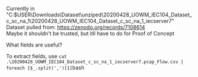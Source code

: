 Currently in "C:$USER\Downloads\Dataset\unziped\20200428_UOWM_IEC104_Dataset_c_sc_na_1\20200428_UOWM_IEC104_Dataset_c_sc_na_1_iecserver7\" \
Dataset pulled from: https://zenodo.org/records/7108614 \
Maybe it shouldn't be trusted, but itll have to do for Proof of Concept

What fields are useful?

To extract fields, use ```cat .\20200428_UOWM_IEC104_Dataset_c_sc_na_1_iecserver7.pcap_Flow.csv | foreach {$_.split(',')[1]```bash
